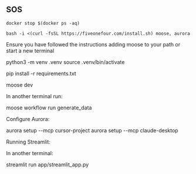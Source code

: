 ## SOS 

```docker stop $(docker ps -aq)```

```bash -i <(curl -fsSL https://fiveonefour.com/install.sh) moose, aurora```

Ensure you have followed the instructions adding moose to your path or start a new terminal

python3 -m venv .venv
source .venv/bin/activate

pip install -r requirements.txt

moose dev

In another terminal run:

moose workflow run generate_data


Configure Aurora:

aurora setup --mcp cursor-project
aurora setup --mcp claude-desktop


Running Streamlit:

In another terminal:

streamlit run app/streamlit_app.py